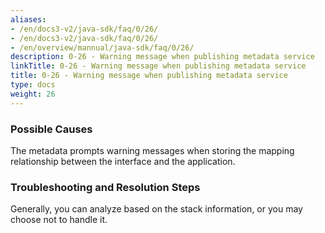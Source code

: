 ```yaml
---
aliases:
- /en/docs3-v2/java-sdk/faq/0/26/
- /en/docs3-v2/java-sdk/faq/0/26/
- /en/overview/mannual/java-sdk/faq/0/26/
description: 0-26 - Warning message when publishing metadata service
linkTitle: 0-26 - Warning message when publishing metadata service
title: 0-26 - Warning message when publishing metadata service
type: docs
weight: 26
---
```







### Possible Causes

The metadata prompts warning messages when storing the mapping relationship between the interface and the application.

### Troubleshooting and Resolution Steps

Generally, you can analyze based on the stack information, or you may choose not to handle it.

